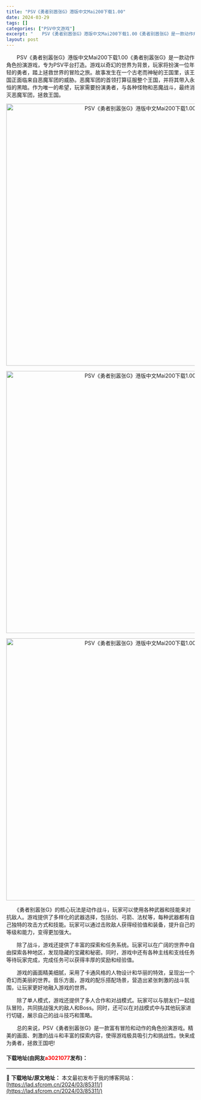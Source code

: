 ```yaml
---
title: "PSV《勇者别嚣张G》港版中文Mai200下载1.00"
date: 2024-03-29
tags: []
categories: ["PSV中文游戏"]
excerpt: "　　PSV《勇者别嚣张G》港版中文Mai200下载1.00《勇者别嚣张G》是一款动作角色扮演游戏，专为PSV平台打造。游戏以奇幻的世界为背景，玩家将扮演一位年轻的勇者，踏上拯救世界的冒险之旅。故事发生在一个古老而神秘的王国里，该王国正面临来自恶魔军团的威胁。恶魔军团的首领打算征服整个王国，并将其带入&hellip;"
layout: post
---
```


 <p>　　PSV《勇者别嚣张G》港版中文Mai200下载1.00《勇者别嚣张G》是一款动作角色扮演游戏，专为PSV平台打造。游戏以奇幻的世界为背景，玩家将扮演一位年轻的勇者，踏上拯救世界的冒险之旅。故事发生在一个古老而神秘的王国里，该王国正面临来自恶魔军团的威胁。恶魔军团的首领打算征服整个王国，并将其带入永恒的黑暗。作为唯一的希望，玩家需要扮演勇者，与各种怪物和恶魔战斗，最终消灭恶魔军团，拯救王国。</p> <p align="center"><img align="" border="0" src="https://lad.sfcrom.cn/wp-content/uploads/2024/03/20240329_66067412e2b8b.webp" width="700" alt="PSV《勇者别嚣张G》港版中文Mai200下载1.00" /></p> <p align="center"><img align="" border="0" src="https://lad.sfcrom.cn/wp-content/uploads/2024/03/20240329_66067413731b0.webp" width="700" alt="PSV《勇者别嚣张G》港版中文Mai200下载1.00" /></p> <p align="center"><img align="" border="0" src="https://lad.sfcrom.cn/wp-content/uploads/2024/03/20240329_6606741400ca6.webp" width="700" alt="PSV《勇者别嚣张G》港版中文Mai200下载1.00" /></p> <p>　　《勇者别嚣张G》的核心玩法是动作战斗，玩家可以使用各种武器和技能来对抗敌人。游戏提供了多样化的武器选择，包括剑、弓箭、法杖等，每种武器都有自己独特的攻击方式和技能。玩家可以通过击败敌人获得经验值和装备，提升自己的等级和能力，变得更加强大。</p> <p>　　除了战斗，游戏还提供了丰富的探索和任务系统。玩家可以在广阔的世界中自由探索各种地区，发现隐藏的宝藏和秘密。同时，游戏中还有各种主线和支线任务等待玩家完成，完成任务可以获得丰厚的奖励和经验值。</p> <p>　　游戏的画面精美细腻，采用了卡通风格的人物设计和华丽的特效，呈现出一个奇幻而美丽的世界。音乐方面，游戏的配乐搭配场景，营造出紧张刺激的战斗氛围，让玩家更好地融入游戏的世界。</p> <p>　　除了单人模式，游戏还提供了多人合作和对战模式。玩家可以与朋友们一起组队冒险，共同挑战强大的敌人和Boss。同时，还可以在对战模式中与其他玩家进行切磋，展示自己的战斗技巧和策略。</p> <p>　　总的来说，PSV《勇者别嚣张G》是一款富有冒险和动作的角色扮演游戏。精美的画面、刺激的战斗和丰富的探索内容，使得游戏极具吸引力和挑战性。快来成为勇者，拯救王国吧!</p> <p><h4>下载地址(由网友<font color="red">a3021077</font>发布)：</h4></p> 

---
📖 **下载地址/原文地址：** 本文最初发布于我的博客网站：[https://lad.sfcrom.cn/2024/03/85311/](https://lad.sfcrom.cn/2024/03/85311/)
